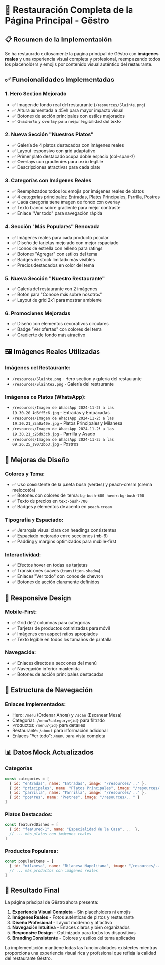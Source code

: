 # 🎨 Restauración Completa de la Página Principal - Gëstro

## 📋 **Resumen de la Implementación**

Se ha restaurado exitosamente la página principal de Gëstro con **imágenes reales** y una experiencia visual completa y profesional, reemplazando todos los placeholders y emojis por contenido visual auténtico del restaurante.

## ✅ **Funcionalidades Implementadas**

### **1. Hero Section Mejorado**
- ✅ Imagen de fondo real del restaurante (`/resources/Slainte.png`)
- ✅ Altura aumentada a 45vh para mayor impacto visual
- ✅ Botones de acción principales con estilos mejorados
- ✅ Gradiente y overlay para mejor legibilidad del texto

### **2. Nueva Sección "Nuestros Platos"**
- ✅ Galería de 4 platos destacados con imágenes reales
- ✅ Layout responsivo con grid adaptativo
- ✅ Primer plato destacado ocupa doble espacio (col-span-2)
- ✅ Overlays con gradientes para texto legible
- ✅ Descripciones atractivas para cada plato

### **3. Categorías con Imágenes Reales**
- ✅ Reemplazados todos los emojis por imágenes reales de platos
- ✅ 4 categorías principales: Entradas, Platos Principales, Parrilla, Postres
- ✅ Cada categoría tiene imagen de fondo con overlay
- ✅ Texto blanco sobre gradiente para mejor contraste
- ✅ Enlace "Ver todo" para navegación rápida

### **4. Sección "Más Populares" Renovada**
- ✅ Imágenes reales para cada producto popular
- ✅ Diseño de tarjetas mejorado con mejor espaciado
- ✅ Iconos de estrella con relleno para ratings
- ✅ Botones "Agregar" con estilos del tema
- ✅ Badges de stock limitado más visibles
- ✅ Precios destacados en color del tema

### **5. Nueva Sección "Nuestro Restaurante"**
- ✅ Galería del restaurante con 2 imágenes
- ✅ Botón para "Conoce más sobre nosotros"
- ✅ Layout de grid 2x1 para mostrar ambiente

### **6. Promociones Mejoradas**
- ✅ Diseño con elementos decorativos circulares
- ✅ Badge "Ver ofertas" con colores del tema
- ✅ Gradiente de fondo más atractivo

## 🖼️ **Imágenes Reales Utilizadas**

### **Imágenes del Restaurante:**
- `/resources/Slainte.png` - Hero section y galería del restaurante
- `/resources/Slainte2.png` - Galería del restaurante

### **Imágenes de Platos (WhatsApp):**
- `/resources/Imagen de WhatsApp 2024-11-23 a las 19.30.20_4d6ff5c6.jpg` - Entradas y Empanadas
- `/resources/Imagen de WhatsApp 2024-11-23 a las 19.30.21_a5a0a40e.jpg` - Platos Principales y Milanesa
- `/resources/Imagen de WhatsApp 2024-11-23 a las 19.30.21_b26d93cb.jpg` - Parrilla y Asado
- `/resources/Imagen de WhatsApp 2024-11-26 a las 09.26.25_29072b63.jpg` - Postres

## 🎨 **Mejoras de Diseño**

### **Colores y Tema:**
- ✅ Uso consistente de la paleta bush (verdes) y peach-cream (crema melocotón)
- ✅ Botones con colores del tema: `bg-bush-600 hover:bg-bush-700`
- ✅ Texto de precios en `text-bush-700`
- ✅ Badges y elementos de acento en `peach-cream`

### **Tipografía y Espaciado:**
- ✅ Jerarquía visual clara con headings consistentes
- ✅ Espaciado mejorado entre secciones (mb-6)
- ✅ Padding y margins optimizados para mobile-first

### **Interactividad:**
- ✅ Efectos hover en todas las tarjetas
- ✅ Transiciones suaves (`transition-shadow`)
- ✅ Enlaces "Ver todo" con iconos de chevron
- ✅ Botones de acción claramente definidos

## 📱 **Responsive Design**

### **Mobile-First:**
- ✅ Grid de 2 columnas para categorías
- ✅ Tarjetas de productos optimizadas para móvil
- ✅ Imágenes con aspect ratios apropiados
- ✅ Texto legible en todos los tamaños de pantalla

### **Navegación:**
- ✅ Enlaces directos a secciones del menú
- ✅ Navegación inferior mantenida
- ✅ Botones de acción principales destacados

## 🔗 **Estructura de Navegación**

### **Enlaces Implementados:**
- Hero: `/menu` (Ordenar Ahora) y `/scan` (Escanear Mesa)
- Categorías: `/menu?category={id}` para filtrado
- Productos: `/menu/{id}` para detalles
- Restaurante: `/about` para información adicional
- Enlaces "Ver todo": `/menu` para vista completa

## 📊 **Datos Mock Actualizados**

### **Categorías:**
```javascript
const categories = [
  { id: "entradas", name: "Entradas", image: "/resources/..." },
  { id: "principales", name: "Platos Principales", image: "/resources/..." },
  { id: "parrilla", name: "Parrilla", image: "/resources/..." },
  { id: "postres", name: "Postres", image: "/resources/..." }
]
```

### **Platos Destacados:**
```javascript
const featuredDishes = [
  { id: "featured-1", name: "Especialidad de la Casa", ... },
  // ... más platos con imágenes reales
]
```

### **Productos Populares:**
```javascript
const popularItems = [
  { id: "milanesa", name: "Milanesa Napolitana", image: "/resources/...", price: 3800 },
  // ... más productos con imágenes reales
]
```

## 🎯 **Resultado Final**

La página principal de Gëstro ahora presenta:

1. **Experiencia Visual Completa** - Sin placeholders ni emojis
2. **Imágenes Reales** - Fotos auténticas de platos y restaurante
3. **Diseño Profesional** - Layout moderno y atractivo
4. **Navegación Intuitiva** - Enlaces claros y bien organizados
5. **Responsive Design** - Optimizado para todos los dispositivos
6. **Branding Consistente** - Colores y estilos del tema aplicados

La implementación mantiene todas las funcionalidades existentes mientras proporciona una experiencia visual rica y profesional que refleja la calidad del restaurante Gëstro.
